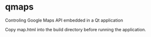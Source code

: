 qmaps
=====

Controling Google Maps API embedded in a Qt application

Copy map.html into the build directory before running the application.

